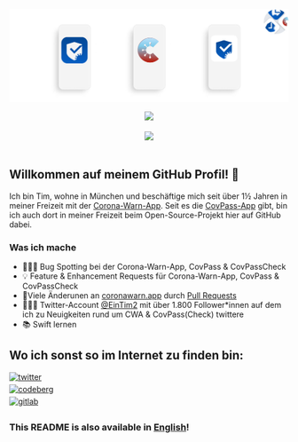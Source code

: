 ![Header](assets/Header.jpg "CovPass, Corona-Warn-App & CovPassCheck")

<div align="center"> <img src="https://github-readme-stats.vercel.app/api?username=Ein-Tim&show_icons=true&theme=white&include_all_commits=true"></div align="center"><br>

<div align="center"> <img src="https://komarev.com/ghpvc/?username=Ein-Tim"></div align="center"><br>

## Willkommen auf meinem GitHub Profil! 👋

Ich bin Tim, wohne in München und beschäftige mich seit über 1½ Jahren in meiner Freizeit mit der [Corona-Warn-App](https://www.coronawarn.app/de).
Seit es die [CovPass-App](https://digitaler-impfnachweis-app.de) gibt, bin ich auch dort in meiner Freizeit beim Open-Source-Projekt hier auf GitHub dabei.

### Was ich mache

- 👨🏻‍💻 Bug Spotting bei der Corona-Warn-App, CovPass & CovPassCheck
- 💡 Feature & Enhancement Requests für Corona-Warn-App, CovPass & CovPassCheck
- 🔨Viele Änderunen an [coronawarn.app](https://www.coronawarn.app) durch [Pull Requests](https://github.com/corona-warn-app/cwa-website/pulls?q=is%3Apr+author%3AEin-Tim)
- 💁🏻‍♂️ Twitter-Account [@EinTim2](https://twitter.com/EinTim2) mit über 1.800 Follower*innen auf dem ich zu Neuigkeiten rund um CWA & CovPass(Check) twittere
- 📚 Swift lernen

## Wo ich sonst so im Internet zu finden bin:

<a href="https://twitter.com/EinTim2" target="_blank">
<img src=https://img.shields.io/badge/twitter-%2300acee.svg?&style=for-the-badge&logo=twitter&logoColor=white width=125 alt=twitter style="margin-bottom: 5px;" /></a><br>

<a href="https://codeberg.org/Ein-Tim" target="_blank">
<img src=https://user-images.githubusercontent.com/67682506/114096263-c8806d00-98be-11eb-8357-b051c807bd39.png width=125&style=for-the-badge&logo=Codeberg&logoColor=white alt=codeberg style="margin-bottom: 5px;" /></a><br>

<a href="https://gitlab.com/Ein-Tim" target="_blank">
<img src=https://user-images.githubusercontent.com/67682506/113917166-28a0e180-97e1-11eb-9533-565aac271eef.png width=123&style=for-the-badge&logo=GitLab&logoColor=white alt=gitlab style="margin-bottom: 5px;" /></a>

### This README is also available in [English](README_EN.md)!
